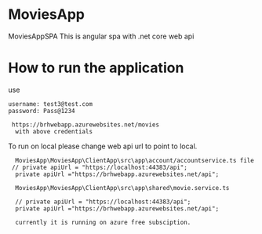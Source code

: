 # MoviesApp
MoviesAppSPA
This is angular spa with .net core web api 
# How to run the application 
use 

    username: test3@test.com
    password: Pass@1234
    
     https://brhwebapp.azurewebsites.net/movies
      with above credentials
 To run on local please change web api url to point to local.
 
      MoviesApp\MoviesApp\ClientApp\src\app\account/accountservice.ts file
     // private apiUrl = "https://localhost:44383/api";
      private apiUrl ="https://brhwebapp.azurewebsites.net/api";
      
      MoviesApp\MoviesApp\ClientApp\src\app\shared\movie.service.ts
      
      // private apiUrl = "https://localhost:44383/api";
      private apiUrl ="https://brhwebapp.azurewebsites.net/api";
      
      currently it is running on azure free subsciption. 
      
  
      
